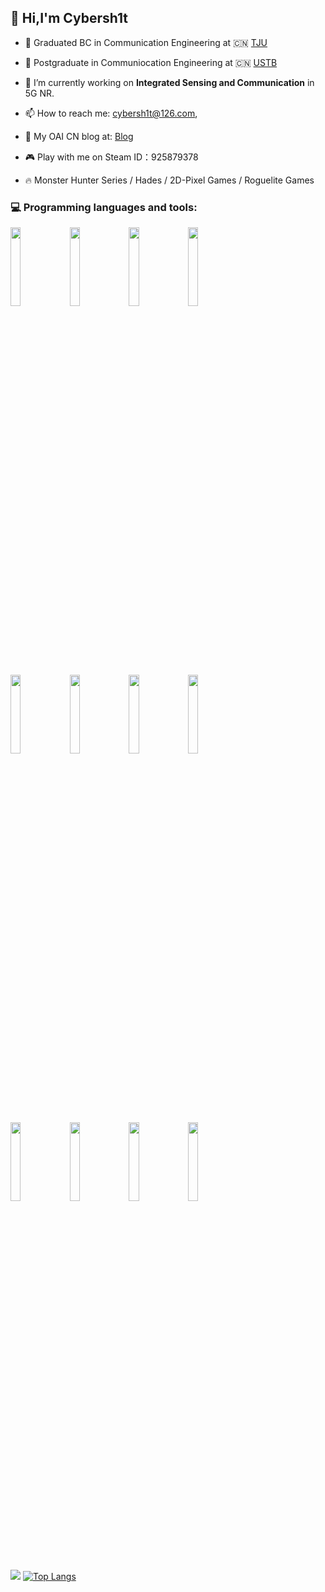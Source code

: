 ## 👋 Hi,I'm Cybersh1t



- 👋 Graduated BC in Communication Engineering at 🇨🇳 [TJU](http://www.tju.edu.cn/)

- 🫠 Postgraduate in Communiocation Engineering at 🇨🇳 [USTB](https://www.ustb.edu.cn/)

- 🔭 I’m currently working on **Integrated Sensing and Communication** in 5G NR.

- 📫 How to reach me: cybersh1t@126.com,
  
- 💬 My OAI CN blog at: [Blog](https://cybercolyce.cn/)
  
- 🎮 Play with me on Steam ID：925879378

- 🔥 Monster Hunter Series / Hades / 2D-Pixel Games / Roguelite Games

### :computer: Programming languages and tools: 

<div>
  
<code><img width="18%" src="https://www.vectorlogo.zone/logos/python/python-ar21.svg"></code>
<code><img width="18%" src="https://www.vectorlogo.zone/logos/vuejs/vuejs-icon.svg"></code>
<code><img width="18%" src="https://www.vectorlogo.zone/logos/rust-lang/rust-lang-ar21.svg"></code>
<code><img width="18%" src="https://www.vectorlogo.zone/logos/commonmark/commonmark-ar21.svg"></code>


<code><img width="18%" src="https://www.vectorlogo.zone/logos/palletsprojects_flask/palletsprojects_flask-ar21~v2.svg"></code>
<code><img width="18%" src="https://www.vectorlogo.zone/logos/pytorch/pytorch-ar21.svg"></code>
<code><img width="18%" src="https://www.vectorlogo.zone/logos/grpcio/grpcio-ar21.svg"></code>
<code><img width="18%" src="https://www.vectorlogo.zone/logos/tailwindcss/tailwindcss-ar21.svg"></code>

<code><img width="18%" src="https://www.vectorlogo.zone/logos/arduino/arduino-ar21.svg"></code> 
<code><img width="18%" src="https://www.vectorlogo.zone/logos/docker/docker-ar21.svg"></code>
<code><img width="18%" src="https://www.vectorlogo.zone/logos/visualstudio_code/visualstudio_code-ar21.svg"></code>
<code><img width="18%" src="https://www.vectorlogo.zone/logos/git-scm/git-scm-ar21.svg"></code>
</div>

![](https://github-readme-stats.vercel.app/api?username=Dafeigy&show_icons=true&hide_border=true&count_private=true)
[![Top Langs](https://github-readme-stats.vercel.app/api/top-langs/?username=Dafeigy&layout=compact&count_private=true&hide=javascript,html,tex,css,scss)](https://github.com/anuraghazra/github-readme-stats)



